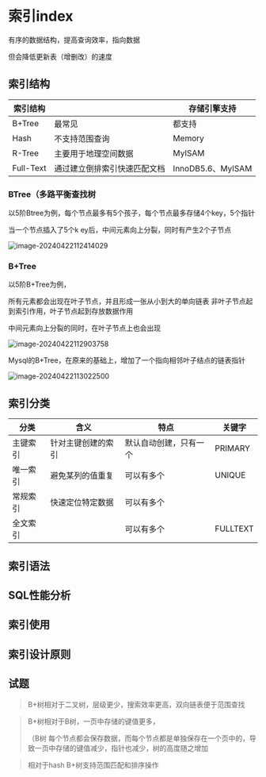 # 索引index

有序的数据结构，提高查询效率，指向数据

但会降低更新表（增删改）的速度



## 索引结构

| 索引结构  |                              | 存储引擎支持      |
| --------- | ---------------------------- | ----------------- |
| B+Tree    | 最常见                       | 都支持            |
| Hash      | 不支持范围查询               | Memory            |
| R-Tree    | 主要用于地理空间数据         | MyISAM            |
| Full-Text | 通过建立倒排索引快速匹配文档 | InnoDB5.6、MyISAM |

### BTree（多路平衡查找树

以5阶Btree为例，每个节点最多有5个孩子，每个节点最多存储4个key，5个指针

当一个节点插入了5个k ey后，中间元素向上分裂，同时有产生2个子节点

![image-20240422112414029](./images/image-20240422112414029.png)

### B+Tree

以5阶B+Tree为例，

所有元素都会出现在叶子节点，并且形成一张从小到大的单向链表
非叶子节点起到索引作用，叶子节点起到存放数据作用

中间元素向上分裂的同时，在叶子节点上也会出现

![image-20240422112903758](./images/image-20240422112903758.png)

Mysql的B+Tree，在原来的基础上，增加了一个指向相邻叶子结点的链表指针

![image-20240422113022500](./images/image-20240422113022500.png)

## 索引分类

| 分类     | 含义               | 特点                   | 关键字   |
| -------- | ------------------ | ---------------------- | -------- |
| 主键索引 | 针对主键创建的索引 | 默认自动创建，只有一个 | PRIMARY  |
| 唯一索引 | 避免某列的值重复   | 可以有多个             | UNIQUE   |
| 常规索引 | 快速定位特定数据   | 可以有多个             |          |
| 全文索引 |                    | 可以有多个             | FULLTEXT |



## 索引语法

## SQL性能分析

## 索引使用

## 索引设计原则

## 试题

> B+树相对于二叉树，层级更少，搜索效率更高，双向链表便于范围查找

> B+树相对于B树，一页中存储的键值更多，
>
> （B树 每个节点都会保存数据，而每个节点都是单独保存在一个页中的，导致一页中存储的键值减少，指针也减少，树的高度随之增加

> 相对于hash
> B+树支持范围匹配和排序操作